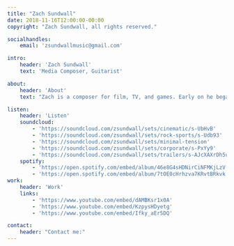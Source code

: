 ```yaml
---
title: "Zach Sundwall"
date: 2018-11-16T12:00:00-00:00
copyright: "Zach Sundwall, all rights reserved."

socialhandles:
    email: 'zsundwallmusic@gmail.com'

intro:
    header: 'Zach Sundwall'
    text: 'Media Composer, Guitarist'

about:
    header: 'About'
    text: "Zach is a composer for film, TV, and games. Early on he began playing the guitar and found a passion in classic and progressive rock. He particularly enjoyed instrumental music and began writing instrumental rock and metal in his teenage years, finding inspiration from guitarists like John Petrucci, Joe Satriani, Andy Timmons, Paul Gilbert, and many others. During this time, Zach found that film scores touched him on a very deep emotional level, and soon began writing cinematic music after discovering the wonderful world of digital music production. He went on to get a bachelor's degree in Commercial Music from Brigham Young University. The music of Hans Zimmer, James Newton Howard, Henry Gregson-Williams, John Powell, Thomas Bergersen, and many others are significant influences in his own writing. Zach lives in Provo, Utah with his wife and son."

listen:
    header: 'Listen'
    soundcloud:
        - 'https://soundcloud.com/zsundwall/sets/cinematic/s-UbHvB'
        - 'https://soundcloud.com/zsundwall/sets/rock-sports/s-Udb93'
        - 'https://soundcloud.com/zsundwall/sets/minimal-tension'
        - 'https://soundcloud.com/zsundwall/sets/corporate/s-PxYy9'
        - 'https://soundcloud.com/zsundwall/sets/trailers/s-AJcXAXrDh5u'
    spotify:
        - 'https://open.spotify.com/embed/album/46e8G4sHDNirCiNFMKjLzV'
        - 'https://open.spotify.com/embed/album/7tOE0cHrhzva7KRvtBRkvk'
work:
    header: 'Work'
    links:
        - 'https://www.youtube.com/embed/dAMBKsr1x0A'
        - 'https://www.youtube.com/embed/KzpysHDyetg'
        - 'https://www.youtube.com/embed/Ifky_aEr5DQ'

contact:
    header: "Contact me:"
---
```

